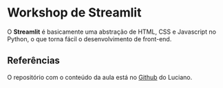 # Workshop de Streamlit

O **Streamlit** é basicamente uma abstração de HTML, CSS e Javascript no Python, o que torna fácil o desenvolvimento de front-end.

## Referências

O repositório com o conteúdo da aula está no [Github](https://github.com/lvgalvao/data-engineering-roadmap/tree/main/09-streamlit-dashboard-realtime) do Luciano.
